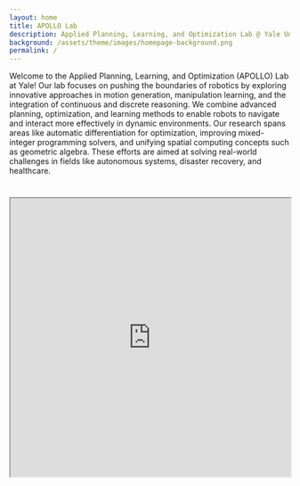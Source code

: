 ```yaml
---
layout: home
title: APOLLO Lab
description: Applied Planning, Learning, and Optimization Lab @ Yale University
background: /assets/theme/images/homepage-background.png
permalink: /
---
```


Welcome to the Applied Planning, Learning, and Optimization (APOLLO) Lab at Yale! Our lab focuses on pushing the boundaries of robotics by exploring innovative approaches in motion generation, manipulation learning, and the integration of continuous and discrete reasoning. We combine advanced planning, optimization, and learning methods to enable robots to navigate and interact more effectively in dynamic environments. Our research spans areas like automatic differentiation for optimization, improving mixed-integer programming solvers, and unifying spatial computing concepts such as geometric algebra. These efforts are aimed at solving real-world challenges in fields like autonomous systems, disaster recovery, and healthcare.

# <iframe src="https://apollo-lab-yale.github.io/apollo-resources/" width="100%" height="500"></iframe>